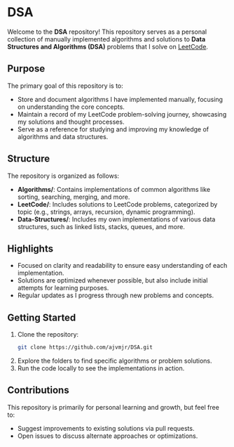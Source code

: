 # DSA

Welcome to the **DSA** repository! This repository serves as a personal collection of manually implemented algorithms and solutions to **Data Structures and Algorithms (DSA)** problems that I solve on [LeetCode](https://leetcode.com/).

## Purpose

The primary goal of this repository is to:

- Store and document algorithms I have implemented manually, focusing on understanding the core concepts.
- Maintain a record of my LeetCode problem-solving journey, showcasing my solutions and thought processes.
- Serve as a reference for studying and improving my knowledge of algorithms and data structures.

## Structure

The repository is organized as follows:

- **Algorithms/**: Contains implementations of common algorithms like sorting, searching, merging, and more.
- **LeetCode/**: Includes solutions to LeetCode problems, categorized by topic (e.g., strings, arrays, recursion, dynamic programming).
- **Data-Structures/**: Includes my own implementations of various data structures, such as linked lists, stacks, queues, and more.

## Highlights

- Focused on clarity and readability to ensure easy understanding of each implementation.
- Solutions are optimized whenever possible, but also include initial attempts for learning purposes.
- Regular updates as I progress through new problems and concepts.

## Getting Started

1. Clone the repository:
   ```bash
   git clone https://github.com/ajvmjr/DSA.git
   ```
2. Explore the folders to find specific algorithms or problem solutions.
3. Run the code locally to see the implementations in action.

## Contributions

This repository is primarily for personal learning and growth, but feel free to:

- Suggest improvements to existing solutions via pull requests.
- Open issues to discuss alternate approaches or optimizations.
